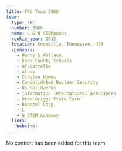 ```yaml
---
title: FRC Team 3966
team:
  type: FRC
  number: 3966
  name: L & N STEMpunks
  rookie_year: 2012
  location: Knoxville, Tennessee, USA
  sponsors:
    - Henry & Wallace
    - Knox County Schools
    - UT-Battelle
    - Alcoa
    - Clayton Homes
    - Consolidated Nuclear Security
    - DS Solidworks
    - Information International Associates
    - Drew Griggs State Farm
    - Bechtel Corp.
    - L
    - N STEM Academy
  links:
    Website: 
---
```

No content has been added for this team